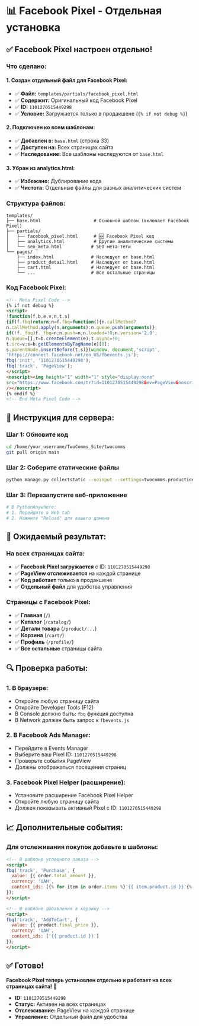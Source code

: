 # 📊 Facebook Pixel - Отдельная установка

## ✅ Facebook Pixel настроен отдельно!

### **Что сделано:**

#### **1. Создан отдельный файл для Facebook Pixel:**
- ✅ **Файл:** `templates/partials/facebook_pixel.html`
- ✅ **Содержит:** Оригинальный код Facebook Pixel
- ✅ **ID:** `1101270515449298`
- ✅ **Условие:** Загружается только в продакшене (`{% if not debug %}`)

#### **2. Подключен ко всем шаблонам:**
- ✅ **Добавлен в:** `base.html` (строка 33)
- ✅ **Доступен на:** Всех страницах сайта
- ✅ **Наследование:** Все шаблоны наследуются от `base.html`

#### **3. Убран из analytics.html:**
- ✅ **Избежано:** Дублирование кода
- ✅ **Чистота:** Отдельные файлы для разных аналитических систем

### **Структура файлов:**

```
templates/
├── base.html                    # Основной шаблон (включает Facebook Pixel)
├── partials/
│   ├── facebook_pixel.html      # 🆕 Facebook Pixel код
│   ├── analytics.html           # Другие аналитические системы
│   └── seo_meta.html           # SEO мета-теги
└── pages/
    ├── index.html              # Наследует от base.html
    ├── product_detail.html     # Наследует от base.html
    ├── cart.html               # Наследует от base.html
    └── ...                     # Все остальные страницы
```

### **Код Facebook Pixel:**

```html
<!-- Meta Pixel Code -->
{% if not debug %}
<script>
!function(f,b,e,v,n,t,s)
{if(f.fbq)return;n=f.fbq=function(){n.callMethod?
n.callMethod.apply(n,arguments):n.queue.push(arguments)};
if(!f._fbq)f._fbq=n;n.push=n;n.loaded=!0;n.version='2.0';
n.queue=[];t=b.createElement(e);t.async=!0;
t.src=v;s=b.getElementsByTagName(e)[0];
s.parentNode.insertBefore(t,s)}(window, document,'script',
'https://connect.facebook.net/en_US/fbevents.js');
fbq('init', '1101270515449298');
fbq('track', 'PageView');
</script>
<noscript><img height="1" width="1" style="display:none"
src="https://www.facebook.com/tr?id=1101270515449298&ev=PageView&noscript=1"
/></noscript>
{% endif %}
<!-- End Meta Pixel Code -->
```

## 🚀 Инструкция для сервера:

### **Шаг 1: Обновите код**
```bash
cd /home/your_username/TwoComms_Site/twocomms
git pull origin main
```

### **Шаг 2: Соберите статические файлы**
```bash
python manage.py collectstatic --noinput --settings=twocomms.production_settings
```

### **Шаг 3: Перезапустите веб-приложение**
```bash
# В PythonAnywhere:
# 1. Перейдите в Web tab
# 2. Нажмите "Reload" для вашего домена
```

## 🎯 Ожидаемый результат:

### **На всех страницах сайта:**
- ✅ **Facebook Pixel загружается** с ID: `1101270515449298`
- ✅ **PageView отслеживается** на каждой странице
- ✅ **Код работает** только в продакшене
- ✅ **Отдельный файл** для удобства управления

### **Страницы с Facebook Pixel:**
- ✅ **Главная** (`/`)
- ✅ **Каталог** (`/catalog/`)
- ✅ **Детали товара** (`/product/...`)
- ✅ **Корзина** (`/cart/`)
- ✅ **Профиль** (`/profile/`)
- ✅ **Все остальные** страницы сайта

## 🔍 Проверка работы:

### **1. В браузере:**
- Откройте любую страницу сайта
- Откройте Developer Tools (F12)
- В Console должно быть: `fbq` функция доступна
- В Network должен быть запрос к `fbevents.js`

### **2. В Facebook Ads Manager:**
- Перейдите в Events Manager
- Выберите ваш Pixel ID: `1101270515449298`
- Проверьте события PageView
- Должны отображаться посещения страниц

### **3. Facebook Pixel Helper (расширение):**
- Установите расширение Facebook Pixel Helper
- Откройте любую страницу сайта
- Должен показывать активный Pixel с ID: `1101270515449298`

## 📈 Дополнительные события:

### **Для отслеживания покупок добавьте в шаблоны:**

```html
<!-- В шаблоне успешного заказа -->
<script>
fbq('track', 'Purchase', {
  value: {{ order.total_amount }},
  currency: 'UAH',
  content_ids: [{% for item in order.items %}'{{ item.product.id }}'{% if not forloop.last %},{% endif %}{% endfor %}]
});
</script>
```

```html
<!-- В шаблоне добавления в корзину -->
<script>
fbq('track', 'AddToCart', {
  value: {{ product.final_price }},
  currency: 'UAH',
  content_ids: ['{{ product.id }}']
});
</script>
```

## ✅ Готово!

**Facebook Pixel теперь установлен отдельно и работает на всех страницах сайта!** 🎉

- **ID:** `1101270515449298`
- **Статус:** Активен на всех страницах
- **Отслеживание:** PageView на каждой странице
- **Управление:** Отдельный файл для удобства
